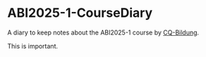 # ABI2025-1-CourseDiary

A diary to keep notes about the ABI2025-1 course by [CQ-Bildung](https://cq-bildung.de).

This is important.
